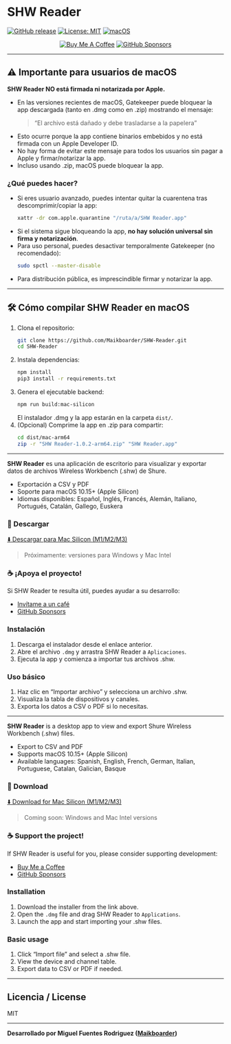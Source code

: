# SHW Reader

[![GitHub release](https://img.shields.io/github/release/Maikboarder/SHW-Reader.svg)](https://github.com/Maikboarder/SHW-Reader/releases)
[![License: MIT](https://img.shields.io/badge/License-MIT-blue.svg)](LICENSE)
[![macOS](https://img.shields.io/badge/platform-macOS%20Silicon-blue?logo=apple)](https://github.com/Maikboarder/SHW-Reader/releases)

<div align="center">
  <a href="https://buymeacoffee.com/maikboarder"><img src="https://img.shields.io/badge/Buy%20Me%20A%20Coffee-Support%20Development-orange?style=for-the-badge&logo=buy-me-a-coffee" alt="Buy Me A Coffee"></a>
  <a href="https://github.com/sponsors/Maikboarder"><img src="https://img.shields.io/badge/GitHub%20Sponsors-Become%20a%20Sponsor-pink?style=for-the-badge&logo=github-sponsors" alt="GitHub Sponsors"></a>
</div>

---

## ⚠️ Importante para usuarios de macOS

**SHW Reader NO está firmada ni notarizada por Apple.**

- En las versiones recientes de macOS, Gatekeeper puede bloquear la app descargada (tanto en .dmg como en .zip) mostrando el mensaje:
  > “El archivo está dañado y debe trasladarse a la papelera”
- Esto ocurre porque la app contiene binarios embebidos y no está firmada con un Apple Developer ID.
- No hay forma de evitar este mensaje para todos los usuarios sin pagar a Apple y firmar/notarizar la app.
- Incluso usando .zip, macOS puede bloquear la app.

### ¿Qué puedes hacer?
- Si eres usuario avanzado, puedes intentar quitar la cuarentena tras descomprimir/copiar la app:
  ```sh
  xattr -dr com.apple.quarantine "/ruta/a/SHW Reader.app"
  ```
- Si el sistema sigue bloqueando la app, **no hay solución universal sin firma y notarización**.
- Para uso personal, puedes desactivar temporalmente Gatekeeper (no recomendado):
  ```sh
  sudo spctl --master-disable
  ```
- Para distribución pública, es imprescindible firmar y notarizar la app.

---

## 🛠️ Cómo compilar SHW Reader en macOS

1. Clona el repositorio:
   ```sh
   git clone https://github.com/Maikboarder/SHW-Reader.git
   cd SHW-Reader
   ```
2. Instala dependencias:
   ```sh
   npm install
   pip3 install -r requirements.txt
   ```
3. Genera el ejecutable backend:
   ```sh
   npm run build:mac-silicon
   ```
   El instalador .dmg y la app estarán en la carpeta `dist/`.
4. (Opcional) Comprime la app en .zip para compartir:
   ```sh
   cd dist/mac-arm64
   zip -r "SHW Reader-1.0.2-arm64.zip" "SHW Reader.app"
   ```

---

**SHW Reader** es una aplicación de escritorio para visualizar y exportar datos de archivos Wireless Workbench (.shw) de Shure.

- Exportación a CSV y PDF
- Soporte para macOS 10.15+ (Apple Silicon)
- Idiomas disponibles: Español, Inglés, Francés, Alemán, Italiano, Portugués, Catalán, Gallego, Euskera

### 🚀 Descargar

[⬇️ Descargar para Mac Silicon (M1/M2/M3)](https://github.com/Maikboarder/SHW-Reader/releases/latest)

> Próximamente: versiones para Windows y Mac Intel

### ☕️ ¡Apoya el proyecto!

Si SHW Reader te resulta útil, puedes ayudar a su desarrollo:
- [Invítame a un café](https://buymeacoffee.com/maikboarder)
- [GitHub Sponsors](https://github.com/sponsors/Maikboarder)

### Instalación
1. Descarga el instalador desde el enlace anterior.
2. Abre el archivo `.dmg` y arrastra SHW Reader a `Aplicaciones`.
3. Ejecuta la app y comienza a importar tus archivos .shw.

### Uso básico
1. Haz clic en “Importar archivo” y selecciona un archivo .shw.
2. Visualiza la tabla de dispositivos y canales.
3. Exporta los datos a CSV o PDF si lo necesitas.

---

**SHW Reader** is a desktop app to view and export Shure Wireless Workbench (.shw) files.

- Export to CSV and PDF
- Supports macOS 10.15+ (Apple Silicon)
- Available languages: Spanish, English, French, German, Italian, Portuguese, Catalan, Galician, Basque

### 🚀 Download

[⬇️ Download for Mac Silicon (M1/M2/M3)](https://github.com/Maikboarder/SHW-Reader/releases/latest)

> Coming soon: Windows and Mac Intel versions

### ☕️ Support the project!

If SHW Reader is useful for you, please consider supporting development:
- [Buy Me a Coffee](https://buymeacoffee.com/maikboarder)
- [GitHub Sponsors](https://github.com/sponsors/Maikboarder)

### Installation
1. Download the installer from the link above.
2. Open the `.dmg` file and drag SHW Reader to `Applications`.
3. Launch the app and start importing your .shw files.

### Basic usage
1. Click “Import file” and select a .shw file.
2. View the device and channel table.
3. Export data to CSV or PDF if needed.

---

## Licencia / License

MIT

---

**Desarrollado por Miguel Fuentes Rodriguez ([Maikboarder](https://github.com/Maikboarder))**
